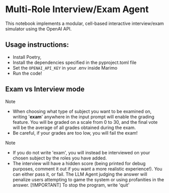 # Multi-Role Interview/Exam Agent

This notebook implements a modular, cell-based interactive interview/exam simulator using the OpenAI API.

## Usage instructions:
- Install Poetry,
- Install the dependencies specified in the pyproject.toml file
- Set the `OPENAI_API_KEY` in your .env inside Marimo
- Run the code!

## Exam vs Interview mode
> [!NOTE]
> - When choosing what type of subject you want to be examined on, writing '**exam**' anywhere in the input prompt will enable the grading feature. You will be graded on a scale from 0 to 30, and the final vote will be the average of all grades obtained during the exam.
> - Be careful, if your grades are too low, you will fail the exam!


> [!NOTE] 
> - If you do not write 'exam', you will instead be interviewed on your chosen subject by the roles you have added.
> - The interview will have a hidden score (being printed for debug purposes, comment it out if you want a more realistic experience!). You can either pass it, or fail. The LLM Agent judging the answer will penalize users attempting to game the system or using profanities in the answer. 
> [!IMPORTANT]
> To stop the program, write 'quit'